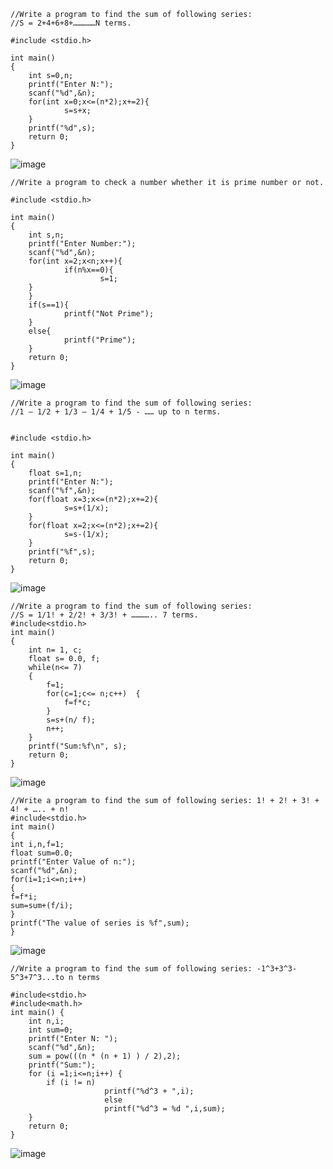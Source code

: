 ```
//Write a program to find the sum of following series:
//S = 2+4+6+8+……………N terms.

#include <stdio.h>

int main()
{
    int s=0,n;
    printf("Enter N:");
    scanf("%d",&n);
    for(int x=0;x<=(n*2);x+=2){
            s=s+x;
    }
    printf("%d",s);
    return 0;
}
```
![image](https://user-images.githubusercontent.com/93079062/201002030-2481f0d2-ccc9-497b-849f-a091612a3746.png)

```
//Write a program to check a number whether it is prime number or not.

#include <stdio.h>

int main()
{
    int s,n;
    printf("Enter Number:");
    scanf("%d",&n);
    for(int x=2;x<n;x++){
            if(n%x==0){
                    s=1;
    }
    }
    if(s==1){
            printf("Not Prime");
    }
    else{
            printf("Prime");
    }
    return 0;
}
```
![image](https://user-images.githubusercontent.com/93079062/201001434-bf774f11-6e4a-41af-b45e-229d474eabd1.png)
```
//Write a program to find the sum of following series:
//1 – 1/2 + 1/3 – 1/4 + 1/5 - …… up to n terms.


#include <stdio.h>

int main()
{
    float s=1,n;
    printf("Enter N:");
    scanf("%f",&n);
    for(float x=3;x<=(n*2);x+=2){
            s=s+(1/x);
    }
    for(float x=2;x<=(n*2);x+=2){
            s=s-(1/x);
    }
    printf("%f",s);
    return 0;
}
```
![image](https://user-images.githubusercontent.com/93079062/201003862-b36df4e5-5959-4f5d-950b-94dda8a367eb.png)
```
//Write a program to find the sum of following series:
//S = 1/1! + 2/2! + 3/3! + ………….. 7 terms.
#include<stdio.h>
int main()  
{  
    int n= 1, c;  
    float s= 0.0, f; 
    while(n<= 7)  
    {  
        f=1;  
        for(c=1;c<= n;c++)  {  
            f=f*c;  
        }  
        s=s+(n/ f);  
        n++;  
    }  
    printf("Sum:%f\n", s);
    return 0;  
}  
```
![image](https://user-images.githubusercontent.com/93079062/201008139-090048cc-e6a1-466a-9fbb-57f8c62e439f.png)

```
//Write a program to find the sum of following series: 1! + 2! + 3! + 4! + ….. + n!
#include<stdio.h>
int main()  
{  
int i,n,f=1;
float sum=0.0;
printf("Enter Value of n:");
scanf("%d",&n);
for(i=1;i<=n;i++)
{
f=f*i;
sum=sum+(f/i);
}
printf("The value of series is %f",sum);
}
```
![image](https://user-images.githubusercontent.com/93079062/201008932-56a972ad-1330-4a52-8100-e34bf6c4ad0a.png)
```
//Write a program to find the sum of following series: -1^3+3^3-5^3+7^3...to n terms

#include<stdio.h>
#include<math.h>
int main() {
	int n,i;
	int sum=0;
	printf("Enter N: ");
	scanf("%d",&n);
	sum = pow(((n * (n + 1) ) / 2),2);
	printf("Sum:");
	for (i =1;i<=n;i++) {
		if (i != n)
		             printf("%d^3 + ",i); 
		             else
		             printf("%d^3 = %d ",i,sum);
	}
	return 0;
}
```
![image](https://user-images.githubusercontent.com/93079062/201009395-e31344cf-6ed4-4395-8802-ecf672a7eb41.png)
